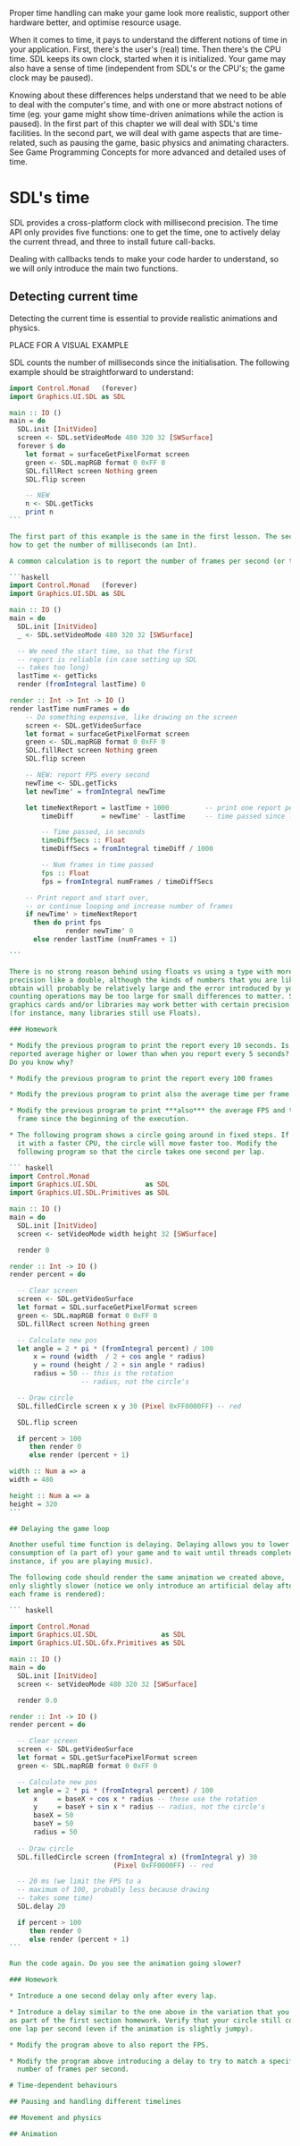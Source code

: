 Proper time handling can make your game look more realistic, 
support other hardware better, and optimise resource usage.

When it comes to time, it pays to understand the different notions of time in
your application. First, there's the user's (real) time. Then there's the CPU
time. SDL keeps its own clock, started when it is initialized. Your game may
also have a sense of time (independent from SDL's or the CPU's; the game clock
may be paused).

Knowing about these differences helps understand that we need to be able to
deal with the computer's time, and with one or more abstract notions of time
(eg. your game might show time-driven animations while the action is paused).
In the first part of this chapter we will deal with SDL's time facilities. In
the second part, we will deal with game aspects that are time-related, such as
pausing the game, basic physics and animating characters. See Game Programming
Concepts for more advanced and detailed uses of time.

# SDL's time

SDL provides a cross-platform clock with millisecond precision. The time API
only provides five functions: one to get the time, one to actively delay the
current thread, and three to install future call-backs.

Dealing with callbacks tends to make your code harder to understand, so we will
only introduce the main two functions.

## Detecting current time

Detecting the current time is essential to provide realistic animations and
physics.

PLACE FOR A VISUAL EXAMPLE

SDL counts the number of milliseconds since the initialisation. The following example
should be straightforward to understand:

````haskell
import Control.Monad   (forever)
import Graphics.UI.SDL as SDL

main :: IO ()
main = do
  SDL.init [InitVideo]
  screen <- SDL.setVideoMode 480 320 32 [SWSurface]
  forever $ do
    let format = surfaceGetPixelFormat screen
    green <- SDL.mapRGB format 0 0xFF 0
    SDL.fillRect screen Nothing green
    SDL.flip screen

    -- NEW
    n <- SDL.getTicks
    print n
```

The first part of this example is the same in the first lesson. The second part illustrates
how to get the number of milliseconds (an Int).

A common calculation is to report the number of frames per second (or time per frame):

```haskell
import Control.Monad   (forever)
import Graphics.UI.SDL as SDL

main :: IO ()
main = do
  SDL.init [InitVideo]
  _ <- SDL.setVideoMode 480 320 32 [SWSurface]

  -- We need the start time, so that the first
  -- report is reliable (in case setting up SDL
  -- takes too long)
  lastTime <- getTicks
  render (fromIntegral lastTime) 0

render :: Int -> Int -> IO ()
render lastTime numFrames = do
    -- Do something expensive, like drawing on the screen
    screen <- SDL.getVideoSurface
    let format = surfaceGetPixelFormat screen
    green <- SDL.mapRGB format 0 0xFF 0
    SDL.fillRect screen Nothing green
    SDL.flip screen

    -- NEW: report FPS every second
    newTime <- SDL.getTicks
    let newTime' = fromIntegral newTime

    let timeNextReport = lastTime + 1000         -- print one report per second
        timeDiff       = newTime' - lastTime     -- time passed since last report

        -- Time passed, in seconds
        timeDiffSecs :: Float
        timeDiffSecs = fromIntegral timeDiff / 1000

        -- Num frames in time passed
        fps :: Float
        fps = fromIntegral numFrames / timeDiffSecs

    -- Print report and start over,
    -- or continue looping and increase number of frames
    if newTime' > timeNextReport
      then do print fps
              render newTime' 0
      else render lastTime (numFrames + 1)

```

There is no strong reason behind using floats vs using a type with more
precision like a double, although the kinds of numbers that you are likely to
obtain will probably be relatively large and the error introduced by your own
counting operations may be too large for small differences to matter. Some
graphics cards and/or libraries may work better with certain precision
(for instance, many libraries still use Floats).

### Homework

* Modify the previous program to print the report every 10 seconds. Is the
reported average higher or lower than when you report every 5 seconds?
Do you know why?

* Modify the previous program to print the report every 100 frames

* Modify the previous program to print also the average time per frame

* Modify the previous program to print ***also*** the average FPS and time per
  frame since the beginning of the execution.

* The following program shows a circle going around in fixed steps. If you run
  it with a faster CPU, the circle will move faster too. Modify the
  following program so that the circle takes one second per lap.

``` haskell
import Control.Monad
import Graphics.UI.SDL            as SDL
import Graphics.UI.SDL.Primitives as SDL

main :: IO ()
main = do
  SDL.init [InitVideo]
  screen <- setVideoMode width height 32 [SWSurface]

  render 0

render :: Int -> IO ()
render percent = do

  -- Clear screen
  screen <- SDL.getVideoSurface
  let format = SDL.surfaceGetPixelFormat screen
  green <- SDL.mapRGB format 0 0xFF 0
  SDL.fillRect screen Nothing green

  -- Calculate new pos
  let angle = 2 * pi * (fromIntegral percent) / 100
      x = round (width  / 2 + cos angle * radius)
      y = round (height / 2 + sin angle * radius)
      radius = 50 -- this is the rotation
                  -- radius, not the circle's

  -- Draw circle
  SDL.filledCircle screen x y 30 (Pixel 0xFF0000FF) -- red

  SDL.flip screen

  if percent > 100
     then render 0
     else render (percent + 1)

width :: Num a => a
width = 480

height :: Num a => a
height = 320
```

## Delaying the game loop

Another useful time function is delaying. Delaying allows you to lower the
consumption of (a part of) your game and to wait until threads complete (for
instance, if you are playing music).

The following code should render the same animation we created above,
only slightly slower (notice we only introduce an artificial delay after
each frame is rendered):

``` haskell

import Control.Monad
import Graphics.UI.SDL                as SDL
import Graphics.UI.SDL.Gfx.Primitives as SDL

main :: IO ()
main = do
  SDL.init [InitVideo]
  screen <- setVideoMode 480 320 32 [SWSurface]

  render 0.0

render :: Int -> IO ()
render percent = do

  -- Clear screen
  screen <- SDL.getVideoSurface
  let format = SDL.getSurfacePixelFormat screen
  green <- SDL.mapRGB format 0 0xFF 0

  -- Calculate new pos
  let angle = 2 * pi * (fromIntegral percent) / 100
      x     = baseX + cos x * radius -- these use the rotation
      y     = baseY + sin x * radius -- radius, not the circle's
      baseX = 50
      baseY = 50
      radius = 50
  
  -- Draw circle
  SDL.filledCircle screen (fromIntegral x) (fromIntegral y) 30
                          (Pixel 0xFF0000FF) -- red

  -- 20 ms (we limit the FPS to a
  -- maximum of 100, probably less because drawing
  -- takes some time)
  SDL.delay 20

  if percent > 100
     then render 0
     else render (percent + 1)
```

Run the code again. Do you see the animation going slower?

### Homework

* Introduce a one second delay only after every lap. 

* Introduce a delay similar to the one above in the variation that you wrote
as part of the first section homework. Verify that your circle still completes
one lap per second (even if the animation is slightly jumpy).

* Modify the program above to also report the FPS.

* Modify the program above introducing a delay to try to match a specific
  number of frames per second.

# Time-dependent behaviours

## Pausing and handling different timelines

## Movement and physics

## Animation
